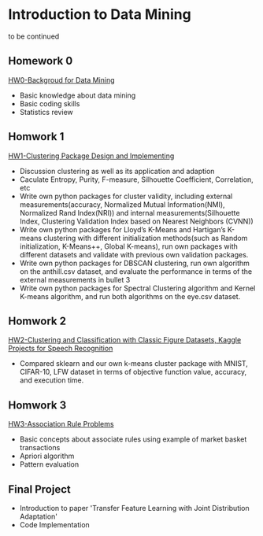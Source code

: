 # Introduction to Data Mining
to be continued


## Homework 0
[HW0-Backgroud for Data Mining](https://github.com/cy-png/Introduction-to-Data-Mining/tree/master/HW0-Backgroud%20for%20Data%20Mining)
- Basic knowledge about data mining
- Basic coding skills 
- Statistics review


## Homwork 1
[HW1-Clustering Package Design and Implementing](https://github.com/cy-png/Introduction-to-Data-Mining/tree/master/HW1-Clustering%20Package%20Design%20and%20Implementing)
- Discussion clustering as well as its application and adaption
- Caculate Entropy, Purity, F-measure, Silhouette Coefficient, Correlation, etc
- Write own python packages for cluster validity, including external measurements(accuracy, Normalized Mutual Information(NMI), Normalized Rand Index(NRI)) and internal measurements(Silhouette Index, Clustering Validation Index based on Nearest Neighbors (CVNN))
- Write own python packages for Lloyd’s K-Means and Hartigan’s K-means clustering with different initialization methods(such as Random initialization, K-Means++, Global K-means), run own packages with different datasets and validate with previous own validation packages.
- Write own python packages for DBSCAN clustering, run own algorithm on the anthill.csv dataset, and evaluate the performance in terms of the external measurements in bullet 3
- Write own python packages for Spectral Clustering algorithm and Kernel K-means algorithm, and run both algorithms on the eye.csv dataset.



## Homwork 2
[HW2-Clustering and Classification with Classic Figure Datasets, Kaggle Projects for Speech Recognition](https://github.com/cy-png/Introduction-to-Data-Mining/tree/master/HW2-Clustering%20and%20Classification%20with%20Classic%20Figure%20Datasets%2C%20Kaggle%20Projects%20for%20Speech%20Recognition)
- Compared sklearn and our own k-means cluster package with MNIST, CIFAR-10, LFW dataset in terms of objective function value, accuracy, and execution time.

## Homwork 3
[HW3-Association Rule Problems](https://github.com/cy-png/Introduction-to-Data-Mining/tree/master/HW3-Association%20Rule%20Problems)
- Basic concepts about associate rules using example of market basket transactions
- Apriori algorithm
- Pattern evaluation


## Final Project
- Introduction to paper 'Transfer Feature Learning with Joint Distribution Adaptation'
- Code Implementation
